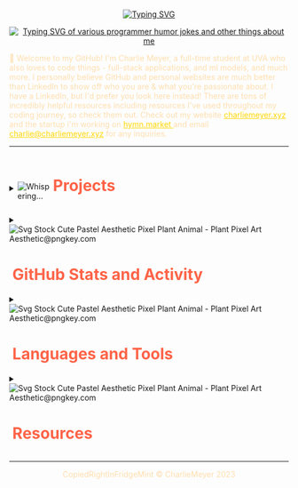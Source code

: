 <br>

<p align="center">
    <a href="https://github.com/charliemeyer2000"><img src="https://readme-typing-svg.demolab.com?font=Fira+Code&pause=1000&color=FF6347&center=true&size=50&vCenter=true&repeat=false&width=435&lines=Charlie+Meyer" alt="Typing SVG" /></a>
</p>
<p align="center">
    <a href="https://github.com/charliemeyer2000"><img src="https://readme-typing-svg.demolab.com?font=Fira+Code&pause=1000&color=FFDEAD&center=true&vCenter=true&width=435&lines=Full-stack+developer;kubectl apply -f ingress.yml;Professional Proompter;Late-night+coffee+drinker;$\forall_x \in \mathbb{N}$;:wq;int getRandomNumber(){return 4};display:grid place-content:center;ngrok http 9000" alt="Typing SVG of various programmer humor jokes and other things about me" /></a>
</p>

<p style="color: #FFDEAD">
👋 Welcome to my GitHub! I'm Charlie Meyer, a full-time student at UVA who also loves to code things - full-stack applications, and ml models, and much more. I personally believe GitHub and personal websites are much better than LinkedIn to show off who you are & what you're passionate about. I have a LinkedIn, but I'd prefer you look here instead! There are tons of incredibly helpful resources including resources I've used throughout my coding journey, so check them out. Check out my website <a href="https://charliemeyer.xyz" target="_blank" rel="noopener noreferrer" style="color: #FFD700;">charliemeyer.xyz</a> and the startup i'm working on <a href="https://hymn.market" target="_blank" rel="noopener noreferrer" style="color: #FFD700;"> hymn.market </a> and email <a href="mailto:charlie@charliemeyer.xyz" style="color: #FFD700; " target="_blank" rel="noopener noreferrer">charlie@charliemeyer.xyz</a>  for any inquiries.
</p>

<hr>

<details closed display="flex" align-items="center" color="#FFDEAD">
    <summary >
        <img alt="Whispering..." src="https://media4.giphy.com/media/wIkGlPFEjzy8qykkUJ/giphy.gif?cid=ecf05e47pgs986yvharf6gkk3cp2omjjnu59vi1mswlm4p33&rid=giphy.gif&ct=s" width="60" height="60" style="display: inline-block; vertical-align:-1em">
        <h1 style="display: inline-block; color: #FF6347; border-bottom: none" >Projects</h1>
    </summary>
    <div>
        <ul>
            <li><a href="https://hymn.market" target="_blank" rel="noopener noreferrer" style="color: #FFD700">HymnAI</a></li>
            <li><a href="https://github.com/charliemeyer2000/website" target="_blank" rel="noopener noreferrer" style="color: #FFD700">My personal website</li>
            <!-- <li><a href="https://github.com/charliemeyer2000/TwitterToLCD" target="_blank" rel="noopener noreferrer" style="color: #FFD700;">TwitterToLCD</li> -->
            <!-- <li><a href="https://github.com/IROATUVA" target="_blank" rel="noopener noreferrer" style="color: #FFD700;">IRO Treasurer Site</a></li> -->
            <li><a href="https://github.com/charliemeyer2000/logging-repository" target="_blank" rel="noopener noreferrer" style="color: #FFD700;">Repo of my Changes</a></li>
            <li><a href="https://www.youtube.com/watch?v=dQw4w9WgXcQ" target="_blank" rel="noopener noreferrer" style="color: #FFD700;">Mystery Project🥸</a></li>
            <li><a href="https://github.com/charliemeyer2000?tab=repositories" target="_blank" rel="noopener noreferrer" style="color: #FFD700;">All Repositories</a></li>
        </ul>
    </div>
</details>

<details closed display="flex" align-items="center" color="#FFDEAD">
    <summary>
        <img src="https://media3.giphy.com/media/1hCn9kUdtA65wDSvXI/giphy.gif?cid=6c09b95277f10de8cba9902fa4930da65ee58a426cce53bb&rid=giphy.gif&ct=s" alt="Svg Stock Cute Pastel Aesthetic Pixel Plant Animal - Plant Pixel Art Aesthetic@pngkey.com" width=60 style="vertical-align: -0.79em">
        <h1 style="display: inline-block; color: #FF6347; border-bottom: none; padding-left: 0.2em" >GitHub Stats and Activity </h1>
    </summary>
    <p style="color: #FFDEAD">Check out my GitHub streak! Hopefully when you're reading this it's not zero, but you never know... school is busy sometimes! I'm just getting started with coding, but I hope to upload lots of resources, projects, and other things. </p>
    <br>
    <p align="center">
        <img src="https://github-readme-stats.vercel.app/api?username=charliemeyer2000&amp;show_icons=true&amp;hide=contribs,prs&amp;cache_seconds=86400&amp;theme=dark" alt="bear" data-canonical-src="https://github-readme-stats.vercel.app/api?username=charliemeyer2000&amp;show_icons=true&amp;hide=contribs,prs&amp;cache_seconds=86400&amp;theme=dark" style="max-width: 50%" align="center" >
    </p>
    <p style="color: #FFDEAD">Oh, also check out what i'm listening to! Or, not... I use Apple Music (¯\_(ツ)_/¯) whose API is much more annoying. They make you sign up for a developer program, and access to information is much more limited :( but if i'm listening to Spotify, that's what im listening to!</p>
    <p align="center">
        <img id="example-view" src="https://spotify-github-profile.vercel.app/api/view?uid=charlie.g.meyer&amp;cover_image=true&amp;theme=natemoo-re&amp;show_offline=false&amp;background_color=121212&amp;bar_color=53b14f&amp;bar_color_cover=false">
    </p>

</details>

<details closed display="flex" align-items="center" color="#FFDEAD">
    <summary>
        <img src="https://media0.giphy.com/media/t6Kf2qs5fgWiAlOig5/giphy.gif?cid=6c09b952lyqbbxplpsn9zdg4u2k1hw0nr1v57em0q6bye0x0&rid=giphy.gif&ct=s" alt="Svg Stock Cute Pastel Aesthetic Pixel Plant Animal - Plant Pixel Art Aesthetic@pngkey.com" width=60 style="vertical-align: -0.79em">
        <h1 style="display: inline-block; color: #FF6347; border-bottom: none; padding-left: 0.2em"> Languages and Tools </h1>
    </summary>
    <p align="center"> <a href="https://www.w3schools.com/css/" target="_blank" rel="noreferrer"> <img src="https://raw.githubusercontent.com/devicons/devicon/master/icons/css3/css3-original-wordmark.svg" alt="css3" width="40" height="40"/> </a> <a href="https://cloud.google.com" target="_blank" rel="noreferrer"> <img src="https://www.vectorlogo.zone/logos/google_cloud/google_cloud-icon.svg" alt="gcp" width="40" height="40"/> </a> <a href="https://git-scm.com/" target="_blank" rel="noreferrer"> <img src="https://www.vectorlogo.zone/logos/git-scm/git-scm-icon.svg" alt="git" width="40" height="40"/> </a> <a href="https://www.w3.org/html/" target="_blank" rel="noreferrer"> <img src="https://raw.githubusercontent.com/devicons/devicon/master/icons/html5/html5-original-wordmark.svg" alt="html5" width="40" height="40"/> </a> <a href="https://www.java.com" target="_blank" rel="noreferrer"> <img src="https://raw.githubusercontent.com/devicons/devicon/master/icons/java/java-original.svg" alt="java" width="40" height="40"/> </a> <a href="https://developer.mozilla.org/en-US/docs/Web/JavaScript" target="_blank" rel="noreferrer"> <img src="https://raw.githubusercontent.com/devicons/devicon/master/icons/javascript/javascript-original.svg" alt="javascript" width="40" height="40"/> </a> <a href="https://www.linux.org/" target="_blank" rel="noreferrer">  </a> <a href="https://nodejs.org" target="_blank" rel="noreferrer"> <img src="https://raw.githubusercontent.com/devicons/devicon/master/icons/nodejs/nodejs-original-wordmark.svg" alt="nodejs" width="40" height="40"/> </a> <a href="https://pandas.pydata.org/" target="_blank" rel="noreferrer"> </a> </a> <a href="https://www.python.org" target="_blank" rel="noreferrer"> <img src="https://raw.githubusercontent.com/devicons/devicon/master/icons/python/python-original.svg" alt="python" width="40" height="40"/> </a> <img src="https://raw.githubusercontent.com/devicons/devicon/master/icons/react/react-original-wordmark.svg" alt="react" width="40" height="40"/> </a> </a> </a> <a href="https://www.selenium.dev" target="_blank" rel="noreferrer"> <img src="https://raw.githubusercontent.com/detain/svg-logos/780f25886640cef088af994181646db2f6b1a3f8/svg/selenium-logo.svg" alt="selenium" width="40" height="40"/> </a> <a href="https://www.tensorflow.org" target="_blank" rel="noreferrer"> </a>  <a href="https://postman.com" target="_blank" rel="noreferrer"> <img src="https://www.vectorlogo.zone/logos/getpostman/getpostman-icon.svg" alt="postman" width="40" height="40"/> </a> <a href="https://pytorch.org/" target="_blank" rel="noreferrer"> <img src="https://www.vectorlogo.zone/logos/pytorch/pytorch-icon.svg" alt="pytorch" width="40" height="40"/> </a><a href="https://www.typescriptlang.org/" target="_blank" rel="noopener noreferer"><img src="https://cdn.jsdelivr.net/gh/devicons/devicon/icons/typescript/typescript-plain.svg" alt="typescript" width="40" height="40" /></a><a href="https://python.langchain.com/docs/get_started/introduction.html" target="_blank" rel="noopener noreferer"><img src="https://em-content.zobj.net/thumbs/160/apple/155/parrot_1f99c.png" alt="langchain" width="40" height="40" /></a><a href="https://pypi.org/project/chromadb/" target="_blank" rel="noopener noreferer"><img src="https://docs.trychroma.com/img/chroma.png" alt="chromadb"  height="40" /></a><a href="https://www.pinecone.io/" target="_blank" rel="noopener noreferer"><img src="https://seeklogo.com/images/P/pinecone-icon-logo-AF8B5B7F96-seeklogo.com.png" alt="pinecone"  height="40" /></a><a href="https://www.postgresql.org/" target="_blank" rel="noopener noreferer"><img src="https://upload.wikimedia.org/wikipedia/commons/thumb/2/29/Postgresql_elephant.svg/1200px-Postgresql_elephant.svg.png" alt="postgres"  height="40" /></a></p>

</details>

<details closed display="flex" align-items="center" color="#FFDEAD">
    <summary>
        <img src="https://media2.giphy.com/media/40a8jFMt0sc73UtpaH/200w.gif?cid=82a1493brpxy3v7hnpn842jcy799r3y76v3kfz9i92q7pgpb&rid=200w.gif&ct=s" alt="Svg Stock Cute Pastel Aesthetic Pixel Plant Animal - Plant Pixel Art Aesthetic@pngkey.com" width=60 style="vertical-align: -0.79em">
        <h1 style="display: inline-block; color: #FF6347; border-bottom: none; padding-left: 0.2em"> Resources </h1>
    </summary>
    <div>
            <img src="https://media1.giphy.com/avatars/palomalightwood/dtPcbxgNtW0y.gif" alt="Yoda" style="display: inline-block; color: #FF6347; border-bottom: none; padding-left: 0.2em" width=60; height=60> 
            <p style="color: #FFDEAD; display: inline-block; vertical-align: 1.7em" > "Always pass on what you have learned." - Yoda </p>
    </div>
    <div>
    <p style="color: #FFDEAD">
    Throughout my coding journey, I've used tons and tons of resources, almost all free. In an attempt to "give back," below is a (non-extensive and unordered) list of all resources I've used to get me to where I am today. These include websites, web apps, apps, creators, and much more.
    </p>
    </div>
    <ul>
        <li><h2 style="color: #FFDEAD">YouTube Creators</h2>
        <ul>
            <li style="display:inline"><a href="https://www.youtube.com/@WebDevSimplified" target="_blank" rel="noopener noreferrer"style="color: #FFD700">WebDev Simplified</a></li>
            <!-- 
            <li style="display:inline; color: #FFD700"> | </li>
            I would add bars between everythingn but github markdown doesn't style things horizontally for lists.
            -->
            <li style="display:inline"><a href="https://www.youtube.com/@LukeSmithxyz" style="color: #FFD700"target="_blank" rel="noopener noreferrer">Luke Smith</a></li>
            <li style="display:inline"><a href="https://www.youtube.com/@Fireship" style="color: #FFD700"target="_blank" rel="noopener noreferrer">FireShip</a></li>
            <li style="display:inline"><a href="https://www.youtube.com/@freecodecamp" style="color: #FFD700"target="_blank" rel="noopener noreferrer">freeCodeCamp.org</a></li>
            <li style="display:inline"><a href="https://www.youtube.com/@supersimpledev" style="color: #FFD700"target="_blank" rel="noopener noreferrer">SuperSimpleDev</a></li>
            <li style="display:inline"><a href="https://www.youtube.com/@itsdineshvaryani" style="color: #FFD700"target="_blank" rel="noopener noreferrer">Dinesh Varyani</a></li>
            <li style="display:inline"><a href="https://www.youtube.com/@piratekingdom"style="color: #FFD700"target="_blank" rel="noopener noreferrer">Pirate King</a></li>
            <li style="display:inline"><a href="https://www.youtube.com/@tom7"style="color: #FFD700"target="_blank" rel="noopener noreferrer">Suckerpinch/Tom7</a></li>
            <li style="display:inline"><a href="https://www.youtube.com/@paulmcwhorter"style="color: #FFD700"target="_blank" rel="noopener noreferrer">Paul McWhorter</a></li>
            <li style="display:inline"><a href="https://www.youtube.com/@AutomationBD"style="color: #FFD700"target="_blank" rel="noopener noreferrer">Automation BD</a></li>
            <li style="display:inline"><a href="https://www.youtube.com/@BenEater"style="color: #FFD700"target="_blank" rel="noopener noreferrer">Ben Eater</a></li>
            <li style="display:inline"><a href="https://www.youtube.com/@SeniorMarsTries"style="color: #FFD700"target="_blank" rel="noopener noreferrer">SeniorMars</a></li>
            <li style="display:inline"><a href="https://www.youtube.com/@TraversyMedia"style="color: #FFD700"target="_blank" rel="noopener noreferrer">Traversy Media</a></li>
            <li style="display:inline"><a href="https://www.youtube.com/@Darwady2"style="color: #FFD700"target="_blank" rel="noopener noreferrer">Dan Arwady</a></li>
            <li style="display:inline"><a href="https://www.youtube.com/@bawad"style="color: #FFD700"target="_blank" rel="noopener noreferrer">Ben Awad</a></li>
            <li style="display:inline"><a href="https://www.youtube.com/c/FKnight"style="color: #FFD700"target="_blank" rel="noopener noreferrer">Forrest Knight</a></li>
        </ul>
        </li> 
        <li><h2 style="color: #FFDEAD">Helpful Websites/Tools</h2>
        <ul>
            <li style="display:inline"><a href="https://openai.com/blog/chatgpt/"style="color: #FFD700"target="_blank" rel="noopener noreferrer">ChatGPT</a></li>
            <li style="display:inline"><a href="https://stackoverflow.com/"style="color: #FFD700"target="_blank" rel="noopener noreferrer">Stack Overflow</a></li>
            <li style="display:inline"><a href="https://www.google.com/"style="color: #FFD700"target="_blank" rel="noopener noreferrer">Google</a></li>
            <li style="display:inline"><a href="https://midjourney.com/home/?callbackUrl=%2Fapp%2F"style="color: #FFD700"target="_blank" rel="noopener noreferrer">MidJourney</a></li>
            <li style="display:inline"><a href="https://www.freecodecamp.org/"style="color: #FFD700"target="_blank" rel="noopener noreferrer">FreeCodeCamp</a></li>
            <li style="display:inline"><a href="https://mui.com/"style="color: #FFD700"target="_blank" rel="noopener noreferrer">Mui</a></li>
            <li style="display:inline"><a href="https://developers.google.com/"style="color: #FFD700"target="_blank" rel="noopener noreferrer">Google Developers</a></li>
            <li style="display:inline"><a href="https://www.vultr.com/"style="color: #FFD700"target="_blank" rel="noopener noreferrer">Vultr</a></li>
            <li style="display:inline"><a href="https://github.com/markodenic/web-development-resources"style="color: #FFD700"target="_blank" rel="noopener noreferrer">GitHub Repo of WebDev Resources</a></li>
            <li style="display:inline"><a href="https://domains.google/"style="color: #FFD700"target="_blank" rel="noopener noreferrer">Google Domains</a></li>
            <li style="display:inline"><a href="https://www.codecademy.com/"style="color: #FFD700"target="_blank" rel="noopener noreferrer">Codeacademy</a></li>
            <li style="display:inline"><a href="https://github.com/"style="color: #FFD700"target="_blank" rel="noopener noreferrer">Git/Github</a></li>
            <li style="display:inline"><a href="https://www.svgrepo.com/"style="color: #FFD700"target="_blank" rel="noopener noreferrer">SVGRepo</a></li>
            <li style="display:inline"><a href="https://www.figma.com/"style="color: #FFD700"target="_blank" rel="noopener noreferrer">Figma</a></li>
            <li style="display:inline"><a href="https://mxtoolbox.com/diagnostic.aspx"style="color: #FFD700"target="_blank" rel="noopener noreferrer">MXToolbox</a></li>
            <li style="display:inline"><a href="https://www.wireshark.org/"style="color: #FFD700"target="_blank" rel="noopener noreferrer">Wireshark</a></li>
        </ul>
        <li><h2 style="color: #FFDEAD">My Workflow</h2>
        <ul>
            <li style="display:inline"><a href="https://www.notion.so/"style="color: #FFD700"target="_blank" rel="noopener noreferrer">Notion</a></li>
            <li style="display:inline"><a href="https://code.visualstudio.com/"style="color: #FFD700"target="_blank" rel="noopener noreferrer">VSCode</a></li>
            <li style="display:inline"><a href="https://pandoc.org/"style="color: #FFD700"target="_blank" rel="noopener noreferrer">Pandoc</a></li>
            <li style="display:inline"><a href="https://www.sublimetext.com/"style="color: #FFD700"target="_blank" rel="noopener noreferrer">Sublime Text</a></li>
            <li style="display:inline"><a href="https://jupyter.org/"style="color: #FFD700"target="_blank" rel="noopener noreferrer">Jupyter</a></li>
            <li style="display:inline"><a href="https://www.mozilla.org/en-US/firefox/new/"style="color: #FFD700"target="_blank" rel="noopener noreferrer">Firefox</a></li>
            <li style="display:inline"> <a href="https://www.figma.com/"style="color: #FFD700"target="_blank" rel="noopener noreferrer">Figma</a></li>
            <li style="display:inline"><a href="https://discord.com/"style="color: #FFD700"target="_blank" rel="noopener noreferrer">Discord</a></li>
            <li style="display:inline"><a href="https://open.spotify.com/"style="color: #FFD700"target="_blank" rel="noopener noreferrer">Spotify</a></li>
            <li style="display:inline"><a href="https://www.jetbrains.com/idea/"style="color: #FFD700"target="_blank" rel="noopener noreferrer">IntelliJ</a></li>
        </ul>
        <li><h2 style="color: #FFDEAD">My Fav Fullstack Tools</h2>
            <ul>
                <li style="display:inline"><a href="https://react.dev/"style="color: #FFD700"target="_blank" rel="noopener noreferrer">React</a></li>
                <li style="display:inline"><a href="https://redux.js.org/"style="color: #FFD700"target="_blank" rel="noopener noreferrer">Redux</a></li>
                <li style="display:inline"><a href="https://nextjs.org/"style="color: #FFD700"target="_blank" rel="noopener noreferrer">Nextjs</a></li>
                <li style="display:inline"><a href="https://github.com/css-modules/css-modules"style="color: #FFD700"target="_blank" rel="noopener noreferrer">CSS Modules</a></li>
                <li style="display:inline"><a href="https://www.docker.com/"style="color: #FFD700"target="_blank" rel="noopener noreferrer">Docker</a></li>
                <li style="display:inline"><a href="https://www.nginx.com/"style="color: #FFD700"target="_blank" rel="noopener noreferrer">Nginx</a></li>
                <li style="display:inline"><a href="https://www.mongodb.com/"style="color: #FFD700"target="_blank" rel="noopener noreferrer">MongoDB</a></li>
                <li style="display:inline"><a href="https://firebase.google.com/"style="color: #FFD700"target="_blank" rel="noopener noreferrer">Firebase</a></li>
                <li style="display:inline"><a href="https://cloud.google.com/"style="color: #FFD700"target="_blank" rel="noopener noreferrer">Google Cloud</a></li>
                <li style="display:inline"><a href="https://vercel.com/"style="color: #FFD700"target="_blank" rel="noopener noreferrer">Vercel</a></li>
                <li style="display:inline"><a href="https://github.com/"style="color: #FFD700"target="_blank" rel="noopener noreferrer">GitHub</a></li>
                <li style="display:inline"><a href="https://kubernetes.io/"style="color: #FFD700"target="_blank" rel="noopener noreferrer">Kuberenetes</a></li>
            </ul>
        <li><h2 style="color: #FFDEAD">Resources for my Readme</h2>
        <ul>
            <li style="display:inline"><a href="https://github.com/kittinan/spotify-github-profile"style="color: #FFD700"target="_blank" rel="noopener noreferrer">Display Spotify Activity</a></li>
            <li style="display:inline"><a href="https://github.com/anuraghazra/github-readme-stats"style="color: #FFD700"target="_blank" rel="noopener noreferrer">GitHub Readme Stats</a></li>
            <li style="display:inline"><a href="https://github.com/DenverCoder1/readme-typing-svg"style="color: #FFD700"target="_blank" rel="noopener noreferrer">Typing "Animation"</a></li>
            <li style="display:inline"><a href="https://github.com/durgeshsamariya/awesome-github-profile-readme-templates"style="color: #FFD700"target="_blank" rel="noopener noreferrer">Collection of Great Readme's!</a></li>
            <li style="display:inline"><a href="https://giphy.com" style="color: #FFD700"target="_blank" rel="noopener noreferrer">Find Gifs!</a></li>
            <li style="display:inline"><a href="https://gist.github.com/rxaviers/7360908" style="color: #FFD700"target="_blank" rel="noopener noreferrer">Emojis for MD/Copy and Paste</a></li>
    </ul>

</details>

<hr>

<p style="color: #FFDEAD;" align="center"> CopiedRightInFridgeMint © CharlieMeyer 2023</p>

<!--
**charliemeyer2000/charliemeyer2000** is a ✨ _special_ ✨ repository because its `README.md` (this file) appears on your GitHub profile.

Here are some ideas to get you started:

- 🔭 I’m currently working on ...
- 🌱 I’m currently learning ...
- 👯 I’m looking to collaborate on ...
- 🤔 I’m looking for help with ...
- 💬 Ask me about ...
- 📫 How to reach me: ...
- 😄 Pronouns: ...
- ⚡ Fun fact: ...
-->
